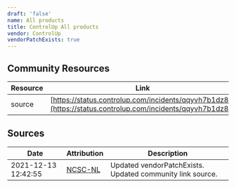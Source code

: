 ```yaml
---
draft: 'false'
name: All products
title: ControlUp All products
vendor: ControlUp
vendorPatchExists: true
---
```



## Community Resources
| Resource | Link |
| --- | --- |
| source | [https://status.controlup.com/incidents/qqyvh7b1dz8k](https://status.controlup.com/incidents/qqyvh7b1dz8k) |


## Sources
| Date | Attribution | Description |
| --- | --- | --- |
| 2021-12-13 12:42:55 | [NCSC-NL](https://github.com/NCSC-NL/log4shell/blob/main/software/README.md) | Updated vendorPatchExists. Updated community link source.  |
